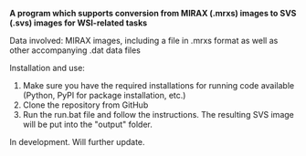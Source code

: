 **A program which supports conversion from MIRAX (.mrxs) images to SVS (.svs) images for WSI-related tasks**

Data involved:
MIRAX images, including a file in .mrxs format as well as other accompanying .dat data files

Installation and use:
1. Make sure you have the required installations for running code available (Python, PyPI for package installation, etc.)
2. Clone the repository from GitHub
3. Run the run.bat file and follow the instructions. The resulting SVS image will be put into the "output" folder.

In development. Will further update.
